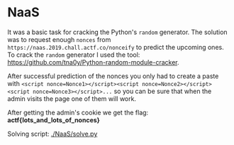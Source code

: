 # NaaS
It was a basic task for cracking the Python's `random` generator. The solution was to request enough `nonces` from `https://naas.2019.chall.actf.co/nonceify` to predict the upcoming ones. To crack the `random` generator I used the tool: https://github.com/tna0y/Python-random-module-cracker. 

After successful prediction of the nonces you only had to create a paste with `<script nonce=Nonce1></script><script nonce=Nonce2></script><script nonce=Nonce3></script>...` so you can be sure that when the admin visits the page one of them will work.

After getting the admin's cookie we get the flag: **actf{lots_and_lots_of_nonces}**

Solving script: [./NaaS/solve.py](./NaaS/solve.py)
